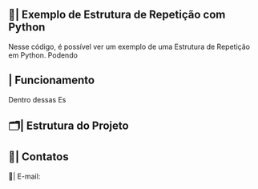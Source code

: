  ## 📑| Exemplo de Estrutura de Repetição com Python 

   Nesse código, é possível ver um exemplo de uma Estrutura de Repetição em Python. Podendo 

 ## | Funcionamento

  Dentro dessas Es
 
 ## 🗂️| Estrutura do Projeto



 ## 📱| Contatos

   📩| E-mail: 
 
